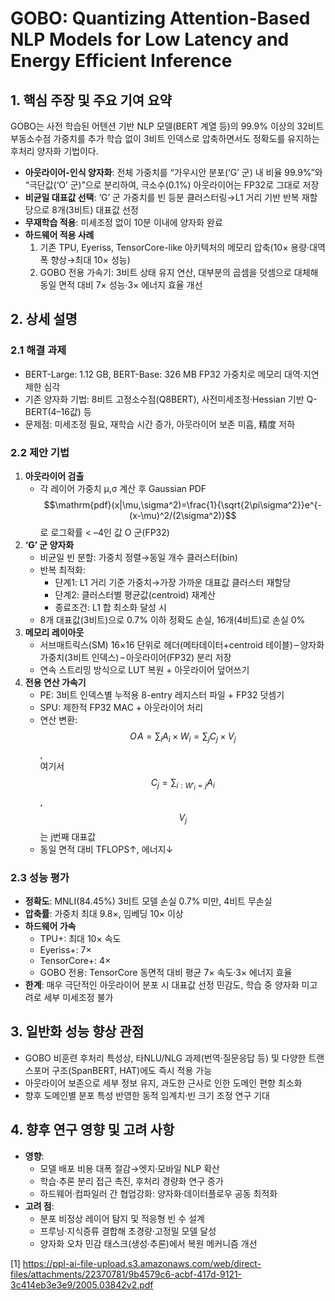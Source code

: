 # GOBO: Quantizing Attention-Based NLP Models for Low Latency and Energy Efficient Inference

## 1. 핵심 주장 및 주요 기여 요약  
GOBO는 사전 학습된 어텐션 기반 NLP 모델(BERT 계열 등)의 99.9% 이상의 32비트 부동소수점 가중치를 추가 학습 없이 3비트 인덱스로 압축하면서도 정확도를 유지하는 후처리 양자화 기법이다.  
- **아웃라이어-인식 양자화**: 전체 가중치를 “가우시안 분포(‘G’ 군) 내 비율 99.9%”와 “극단값(‘O’ 군)”으로 분리하여, 극소수(0.1%) 아웃라이어는 FP32로 그대로 저장  
- **비균일 대표값 선택**: ‘G’ 군 가중치를 빈 등분 클러스터링→L1 거리 기반 반복 재할당으로 8개(3비트) 대표값 선정  
- **무재학습 적용**: 미세조정 없이 10분 이내에 양자화 완료  
- **하드웨어 적용 사례**  
  1. 기존 TPU, Eyeriss, TensorCore-like 아키텍처의 메모리 압축(10× 용량·대역폭 향상→최대 10× 성능)  
  2. GOBO 전용 가속기: 3비트 상태 유지 연산, 대부분의 곱셈을 덧셈으로 대체해 동일 면적 대비 7× 성능·3× 에너지 효율 개선  

## 2. 상세 설명

### 2.1 해결 과제  
- BERT-Large: 1.12 GB, BERT-Base: 326 MB FP32 가중치로 메모리 대역·지연 제한 심각  
- 기존 양자화 기법: 8비트 고정소수점(Q8BERT), 사전미세조정·Hessian 기반 Q-BERT(4–16값) 등  
- 문제점: 미세조정 필요, 재학습 시간 증가, 아웃라이어 보존 미흡, 精度 저하  

### 2.2 제안 기법  
1) **아웃라이어 검출**  
   - 각 레이어 가중치 μ,σ 계산 후 Gaussian PDF $$\mathrm{pdf}(x|\mu,\sigma^2)=\frac{1}{\sqrt{2\pi\sigma^2}}e^{-(x-\mu)^2/(2\sigma^2)}$$ 로 로그확률 < –4인 값 O 군(FP32)  
2) **‘G’ 군 양자화**  
   - 비균일 빈 분할: 가중치 정렬→동일 개수 클러스터(bin)  
   - 반복 최적화:  
     - 단계1: L1 거리 기준 가중치→가장 가까운 대표값 클러스터 재할당  
     - 단계2: 클러스터별 평균값(centroid) 재계산  
     - 종료조건: L1 합 최소화 달성 시  
   - 8개 대표값(3비트)으로 0.7% 이하 정확도 손실, 16개(4비트)로 손실 0%  
3) **메모리 레이아웃**  
   - 서브매트릭스(SM) 16×16 단위로 헤더(메타데이터+centroid 테이블) – 양자화 가중치(3비트 인덱스) – 아웃라이어(FP32) 분리 저장  
   - 연속 스트리밍 방식으로 LUT 복원 + 아웃라이어 덮어쓰기  
4) **전용 연산 가속기**  
   - PE: 3비트 인덱스별 누적용 8-entry 레지스터 파일 + FP32 덧셈기  
   - SPU: 제한적 FP32 MAC + 아웃라이어 처리  
   - 연산 변환:  
     $$O\!A = \sum_i A_i \times W_i = \sum_j C_j \times V_j$$,  
     여기서 $$C_j=\sum_{i:W'_i=j}A_i$$, $$V_j$$는 j번째 대표값  
   - 동일 면적 대비 TFLOPS↑, 에너지↓  

### 2.3 성능 평가  
- **정확도**: MNLI(84.45%) 3비트 모델 손실 0.7% 미만, 4비트 무손실  
- **압축률**: 가중치 최대 9.8×, 임베딩 10× 이상  
- **하드웨어 가속**  
  - TPU+: 최대 10× 속도  
  - Eyeriss+: 7×  
  - TensorCore+: 4×  
  - GOBO 전용: TensorCore 동면적 대비 평균 7× 속도·3× 에너지 효율  
- **한계**: 매우 극단적인 아웃라이어 분포 시 대표값 선정 민감도, 학습 중 양자화 미고려로 세부 미세조정 불가  

## 3. 일반화 성능 향상 관점  
- GOBO 비훈련 후처리 특성상, 타NLU/NLG 과제(번역·질문응답 등) 및 다양한 트랜스포머 구조(SpanBERT, HAT)에도 즉시 적용 가능  
- 아웃라이어 보존으로 세부 정보 유지, 과도한 근사로 인한 도메인 편향 최소화  
- 향후 도메인별 분포 특성 반영한 동적 임계치·빈 크기 조정 연구 기대  

## 4. 향후 연구 영향 및 고려 사항  
- **영향**:  
  - 모델 배포 비용 대폭 절감→엣지·모바일 NLP 확산  
  - 학습·추론 분리 접근 촉진, 후처리 경량화 연구 증가  
  - 하드웨어·컴파일러 간 협업강화: 양자화·데이터플로우 공동 최적화  
- **고려 점**:  
  - 분포 비정상 레이어 탐지 및 적응형 빈 수 설계  
  - 프루닝·지식증류 결합해 초경량·고정밀 모델 달성  
  - 양자화 오차 민감 태스크(생성·추론)에서 복원 메커니즘 개선

[1] https://ppl-ai-file-upload.s3.amazonaws.com/web/direct-files/attachments/22370781/9b4579c6-acbf-417d-9121-3c414eb3e3e9/2005.03842v2.pdf
